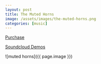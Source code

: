 ```yaml
---
layout: post
title: The Muted Horns
image: /assets/images/the-muted-horns.png
categories: [music]
---
```


[Purchase](https://www.msxaudio.com/products/the-muted-horns-loop-pack)

[Soundcloud Demos](https://soundcloud.com/msxiisound/the-muted-horns-loop-pack-demo)

![muted horns]({{ page.image }})
